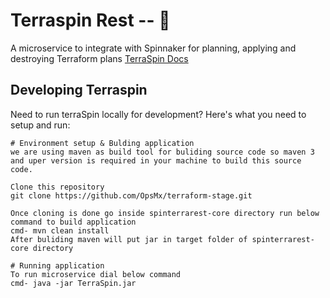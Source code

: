 # Terraspin Rest -- :whale:

A microservice to integrate with Spinnaker for planning, applying and destroying Terraform plans
[TerraSpin Docs]() 

## Developing Terraspin
Need to run terraSpin locally for development? Here's what you need to setup and run:

```
# Environment setup & Bulding application
we are using maven as build tool for buliding source code so maven 3 and uper version is required in your machine to build this source code.

Clone this repository 
git clone https://github.com/OpsMx/terraform-stage.git

Once cloning is done go inside spinterrarest-core directory run below command to build application 
cmd- mvn clean install  
After buliding maven will put jar in target folder of spinterrarest-core directory

# Running application
To run microservice dial below command 
cmd- java -jar TerraSpin.jar 
```
